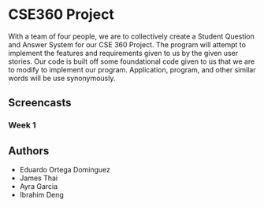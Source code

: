 # CSE360 Project
With a team of four people, we are to collectively create a Student Question and Answer System for our CSE 360 Project. The program will attempt to implement the features and requirements given to us by the given user stories. Our code is built off some foundational code given to us that we are to modify to implement our program. Application, program, and other similar words will be use synonymously.

## Screencasts
### Week 1


## Authors
- Eduardo Ortega Dominguez  
- James Thai  
- Ayra Garcia  
- Ibrahim Deng  
